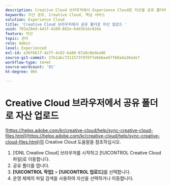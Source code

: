```yaml
---
description: Creative Cloud 브라우저에서 Experience Cloud로 자산을 공유 폴더에 업로드하는 방법
keywords: 자산 공유, Creative Cloud, 핵심 서비스
solution: Experience Cloud
title: 'Creative Cloud 브라우저에서 공유 폴더로 자산 업로드 '
uuid: 701e28ed-4d1f-4109-882e-64d3b16cd2da
feature: 자산
topic: 관리
role: Admin
level: Experienced
exl-id: e26fb61f-4a7f-4c02-ba80-87a9c0edea86
source-git-commit: 1fb1abc7311573f976f7e6b6ae67f60ada10a3e7
workflow-type: tm+mt
source-wordcount: '91'
ht-degree: 96%

---
```


# Creative Cloud 브라우저에서 공유 폴더로 자산 업로드

[https://helpx.adobe.com/kr/creative-cloud/help/sync-creative-cloud-files.html](https://helpx.adobe.com/kr/creative-cloud/help/sync-creative-cloud-files.html)의 Creative Cloud 도움말을 참조하십시오.

1. [!DNL Creative Cloud] 브라우저를 시작하고 [!UICONTROL Creative Cloud 파일]로 이동합니다.
1. 공유 폴더를 엽니다.
1. **[!UICONTROL 작업]** > **[!UICONTROL 업로드]**&#x200B;를 선택합니다.
1. 운영 체제의 파일 검색을 사용하여 자산을 선택하거나 이동합니다.
